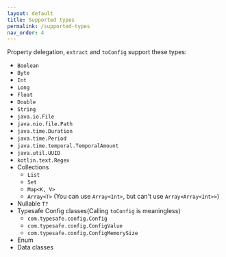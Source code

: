 ```yaml
---
layout: default
title: Supported types
permalink: /supported-types
nav_order: 4
---
```


Property delegation, `extract` and `toConfig` support these types:
- `Boolean`
- `Byte`
- `Int`
- `Long`
- `Float`
- `Double`
- `String`
- `java.io.File`
- `java.nio.file.Path`
- `java.time.Duration`
- `java.time.Period`
- `java.time.temporal.TemporalAmount`
- `java.util.UUID`
- `kotlin.text.Regex`
- Collections
    - `List`
    - `Set`
    - `Map<K, V>`
    - `Array<T>` (You can use `Array<Int>`, but can't use `Array<Array<Int>>`)
- Nullable `T?`
- Typesafe Config classes(Calling `toConfig` is meaningless)
    - `com.typesafe.config.Config`
    - `com.typesafe.config.ConfigValue`
    - `com.typesafe.config.ConfigMemorySize`
- Enum
- Data classes
